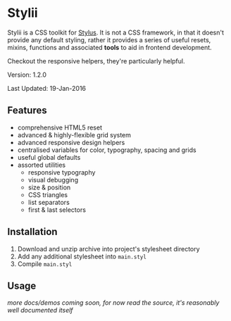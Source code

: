 Stylii
======

Stylii is a CSS toolkit for [Stylus](learnboost.github.io/stylus/). It is not a CSS framework, in that it doesn't provide any default styling, rather it provides a series of useful resets, mixins, functions and associated **tools** to aid in frontend development.

Checkout the responsive helpers, they're particularly helpful.

Version: 1.2.0

Last Updated: 19-Jan-2016

Features
--------

* comprehensive HTML5 reset
* advanced & highly-flexible grid system
* advanced responsive design helpers
* centralised variables for color, typography, spacing and grids
* useful global defaults
* assorted utilities
  * responsive typography
  * visual debugging
  * size & position
  * CSS triangles
  * list separators
  * first & last selectors

Installation
------------

1. Download and unzip archive into project's stylesheet directory
2. Add any additional stylesheet into `main.styl`
3. Compile `main.styl`

Usage
-----

*more docs/demos coming soon, for now read the source, it's reasonably well documented itself*


